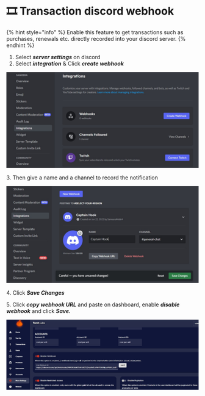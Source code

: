 # 🎞 Transaction discord webhook

{% hint style="info" %}
Enable this feature to get transactions such as purchases, renewals etc. directly recorded into your discord server.
{% endhint %}

1. Select _**server settings**_ on discord
2. Select _**integration**_ & Click _**create webhook**_

![](<../.gitbook/assets/5 (1).jpg>)

3\. Then give a name and a channel to record the notification

![](<../.gitbook/assets/6 (1).jpg>)

4\. Click _**Save Changes**_

5\. Click _**copy webhook URL**_ and paste on dashboard, enable _**disable webhook**_ and click _**Save.**_

![](<../.gitbook/assets/7 (1).jpg>)
